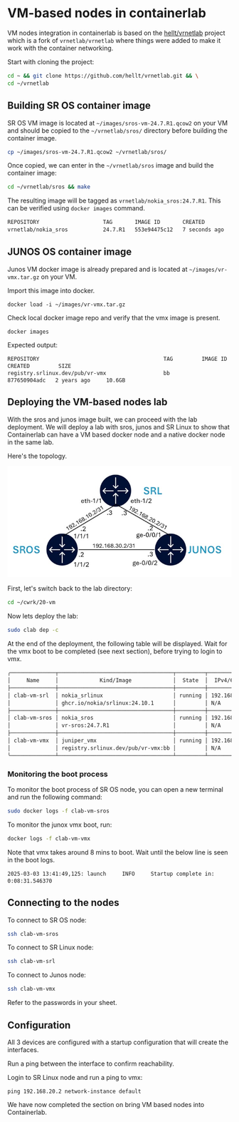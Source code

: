 # VM-based nodes in containerlab

VM nodes integration in containerlab is based on the [hellt/vrnetlab](https://github.com/hellt/vrnetlab) project which is a fork of `vrnetlab/vrnetlab` where things were added to make it work with the container networking.

Start with cloning the project:

```bash
cd ~ && git clone https://github.com/hellt/vrnetlab.git && \
cd ~/vrnetlab
```

## Building SR OS container image

SR OS VM image is located at `~/images/sros-vm-24.7.R1.qcow2` on your VM and should be copied to the `~/vrnetlab/sros/` directory before building the container image.

```bash
cp ~/images/sros-vm-24.7.R1.qcow2 ~/vrnetlab/sros/
```

Once copied, we can enter in the `~/vrnetlab/sros` image and build the container image:

```bash
cd ~/vrnetlab/sros && make
```

The resulting image will be tagged as `vrnetlab/nokia_sros:24.7.R1`. This can be verified using `docker images` command.

```bash
REPOSITORY                    TAG       IMAGE ID       CREATED         SIZE
vrnetlab/nokia_sros           24.7.R1   553e94475c12   7 seconds ago   889MB
```

## JUNOS OS container image

Junos VM docker image is already prepared and is located at `~/images/vr-vmx.tar.gz` on your VM.

Import this image into docker.

```
docker load -i ~/images/vr-vmx.tar.gz
```

Check local docker image repo and verify that the vmx image is present.

```
docker images
```

Expected output:

```
REPOSITORY                                       TAG         IMAGE ID       CREATED         SIZE
registry.srlinux.dev/pub/vr-vmx                  bb          877650904adc   2 years ago     10.6GB
```

## Deploying the VM-based nodes lab

With the sros and junos image built, we can proceed with the lab deployment. We will deploy a lab with sros, junos and SR Linux to show that Containerlab can have a VM based docker node and a native docker node in the same lab.

Here's the topology.

![image](../images/vm-topology.jpg)

First, let's switch back to the lab directory:

```bash
cd ~/cwrk/20-vm
```

Now lets deploy the lab:

```bash
sudo clab dep -c
```

At the end of the deployment, the following table will be displayed. Wait for the vmx boot to be completed (see next section), before trying to login to vmx.

```bash
╭──────────────┬────────────────────────────────────┬─────────┬─────────────────╮
│     Name     │             Kind/Image             │  State  │  IPv4/6 Address │
├──────────────┼────────────────────────────────────┼─────────┼─────────────────┤
│ clab-vm-srl  │ nokia_srlinux                      │ running │ 192.168.122.101 │
│              │ ghcr.io/nokia/srlinux:24.10.1      │         │ N/A             │
├──────────────┼────────────────────────────────────┼─────────┼─────────────────┤
│ clab-vm-sros │ nokia_sros                         │ running │ 192.168.122.102 │
│              │ vr-sros:24.7.R1                    │         │ N/A             │
├──────────────┼────────────────────────────────────┼─────────┼─────────────────┤
│ clab-vm-vmx  │ juniper_vmx                        │ running │ 192.168.122.103 │
│              │ registry.srlinux.dev/pub/vr-vmx:bb │         │ N/A             │
╰──────────────┴────────────────────────────────────┴─────────┴─────────────────╯
```

### Monitoring the boot process

To monitor the boot process of SR OS node, you can open a new terminal and run the following command:

```bash
sudo docker logs -f clab-vm-sros
```

To monitor the junox vmx boot, run:

```bash
docker logs -f clab-vm-vmx
```

Note that vmx takes around 8 mins to boot. Wait until the below line is seen in the boot logs.

```
2025-03-03 13:41:49,125: launch     INFO     Startup complete in: 0:08:31.546370
```

## Connecting to the nodes

To connect to SR OS node:

```bash
ssh clab-vm-sros
```

To connect to SR Linux node:

```bash
ssh clab-vm-srl
```

To connect to Junos node:

```bash
ssh clab-vm-vmx
```

Refer to the passwords in your sheet.

## Configuration

All 3 devices are configured with a startup configuration that will create the interfaces.

Run a ping between the interface to confirm reachability.

Login to SR Linux node and run a ping to vmx:

```srl
ping 192.168.20.2 network-instance default
```

We have now completed the section on bring VM based nodes into Containerlab.

